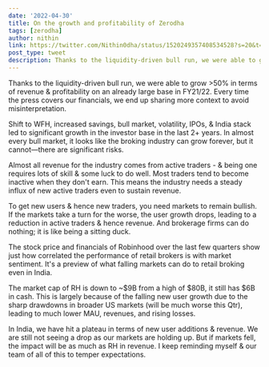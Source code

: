 ```yaml
---
date: '2022-04-30'
title: On the growth and profitability of Zerodha
tags: [zerodha]
author: nithin
link: https://twitter.com/Nithin0dha/status/1520249357408534528?s=20&t=O2LTO1fyk-sWOZKRhjCpkQ
post_type: tweet
description: Thanks to the liquidity-driven bull run, we were able to grow >50% in terms of revenue & profitability...
---
```


Thanks to the liquidity-driven bull run, we were able to grow >50% in terms of revenue & profitability on an already large base in FY21/22. Every time the press covers our financials, we end up sharing more context to avoid misinterpretation. 

Shift to WFH, increased savings, bull market, volatility, IPOs, & India stack led to significant growth in the investor base in the last 2+ years. In almost every bull market, it looks like the broking industry can grow forever, but it cannot—there are significant risks.

Almost all revenue for the industry comes from active traders - & being one requires lots of skill & some luck to do well. Most traders tend to become inactive when they don't earn. This means the industry needs a steady influx of new active traders even to sustain revenue.

To get new users & hence new traders, you need markets to remain bullish. If the markets take a turn for the worse, the user growth drops, leading to a reduction in active traders & hence revenue. And brokerage firms can do nothing; it is like being a sitting duck.

The stock price and financials of Robinhood over the last few quarters show just how correlated the performance of retail brokers is with market sentiment. It's a preview of what falling markets can do to retail broking even in India. 

The market cap of RH is down to ~$9B from a high of $80B, it still has $6B in cash. This is largely because of the falling new user growth due to the sharp drawdowns in broader US markets (will be much worse this Qtr), leading to much lower MAU, revenues, and rising losses.

In India, we have hit a plateau in terms of new user additions & revenue. We are still not seeing a drop as our markets are holding up. But if markets fell, the impact will be as much as RH in revenue. I keep reminding myself & our team of all of this to temper expectations.
